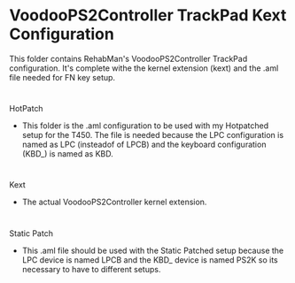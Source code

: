# VoodooPS2Controller TrackPad Kext Configuration

This folder contains RehabMan's VoodooPS2Controller TrackPad configuration. It's complete withe the kernel extension (kext) and the .aml file needed for FN key setup.

#

HotPatch

- This folder is the .aml configuration to be used with my Hotpatched setup for the T450. The file is needed because the LPC configuration is named as LPC (insteadof of LPCB) and the keyboard configuration (KBD_) is named as KBD.

#

Kext

- The actual VoodooPS2Controller kernel extension.

#

Static Patch

- This .aml file should be used with the Static Patched setup because the LPC device is named LPCB and the KBD_ device is named PS2K so its necessary to have to different setups.



